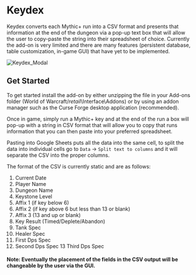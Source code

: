 # Keydex

Keydex converts each Mythic+ run into a CSV format and presents that information at the end of the dungeon via a pop-up text box that will allow the user to copy-paste the string into their spreadsheet of choice. Currently the add-on is very limited and there are many features (persistent database, table customization, in-game GUI) that have yet to be implemented.

 ![Keydex_Modal](https://imgur.com/a/qieuh5x)
 
## Get Started

To get started install the add-on by either unzipping the file in your Add-ons folder (World of Warcraft\/_retail_\Interface\Addons) or by using an addon manager such as the Curse Forge desktop application (recommended).

Once in game, simply run a Mythic+ key and at the end of the run a box will pop-up with a string in CSV format that will allow you to copy that runs information that you can then paste into your preferred spreadsheet.

Pasting into Google Sheets puts all the data into the same cell, to split the data into individual cells go to `Data` -> `Split text to columns` and it will separate the CSV into the proper columns.

The format of the CSV is currently static and are as follows:
1. Current Date
2. Player Name
3. Dungeon Name
4. Keystone Level
5. Affix 1 (if key below 6)
6. Affix 2 (if key above 6 but less than 13 or blank)
7. Affix 3 (13 and up or blank)
8. Key Result (Timed/Deplete/Abandon)
9. Tank Spec
10. Healer Spec
11. First Dps Spec
12. Second Dps Spec
13 Third Dps Spec

#### Note: Eventually the placement of the fields in the CSV output will be changeable by the user via the GUI.



